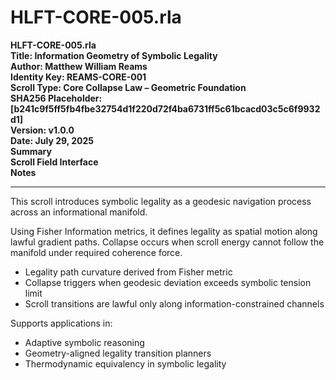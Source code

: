 # HLFT-CORE-005.rla
**HLFT-CORE-005.rla**  
**Title: Information Geometry of Symbolic Legality**  
**Author: Matthew William Reams**  
**Identity Key: REAMS-CORE-001**  
**Scroll Type: Core Collapse Law – Geometric Foundation**  
**SHA256 Placeholder: [b241c9f5ff5fb4fbe32754d1f220d72f4ba6731ff5c61bcacd03c5c6f9932d1]**  
**Version: v1.0.0**  
**Date: July 29, 2025**  
**Summary**  
**Scroll Field Interface**  
**Notes**  

---

This scroll introduces symbolic legality as a geodesic navigation process across an informational manifold.

Using Fisher Information metrics, it defines legality as spatial motion along lawful gradient paths. Collapse occurs when scroll energy cannot follow the manifold under required coherence force.



- Legality path curvature derived from Fisher metric
- Collapse triggers when geodesic deviation exceeds symbolic tension limit
- Scroll transitions are lawful only along information-constrained channels



Supports applications in:
- Adaptive symbolic reasoning
- Geometry-aligned legality transition planners
- Thermodynamic equivalency in symbolic legality
